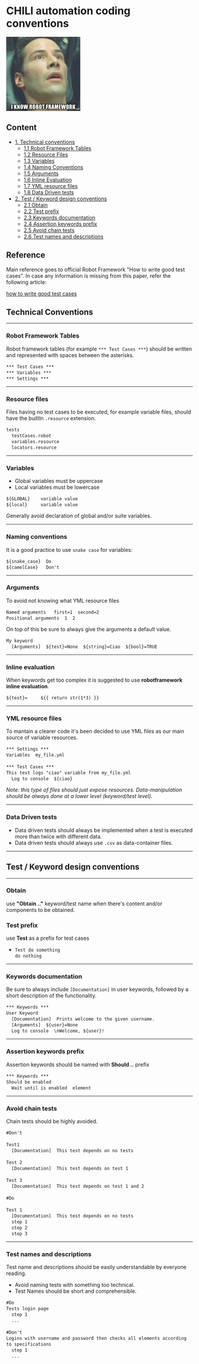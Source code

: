 # CHILI automation coding conventions

<img src="rf_neo.png" alt="drawing" width="200"/>

## Content
* [1. Technical conventions](#technical-conventions)
  - [1.1 Robot Framework Tables](###robot-framework-tables)
  - [1.2 Resource Files](###resource-files)
  - [1.3 Variables](###variables)
  - [1.4 Naming Conventions](###naming-conventions)
  - [1.5 Arguments](###arguments)
  - [1.6 Inline Evaluation](###inline-evaluation)
  - [1.7 YML resource files](###yml-resource-files)
  - [1.8 Data Driven tests](###data-driven-tests)
* [2. Test / Keyword design conventions](##test-/-keyword-design-conventions)
  - [2.1 Obtain](###obtain)
  - [2.2 Test prefix](###test-prefix)
  - [2.3 Keywords documentation](###keywords-documentation)
  - [2.4 Assertion keywords prefix](###assertion-keywords-prefix)
  - [2.5 Avoid chain tests](###avoid-chain-tests)
  - [2.6 Test names and descriptions](###test-names-and-descriptions)

## Reference

Main reference goes to official Robot Framework "How to write good test cases". In case any information is missing from this paper, refer the following article:

[how to write good test cases](https://github.com/robotframework/HowToWriteGoodTestCases/blob/master/HowToWriteGoodTestCases.rst)


## Technical Conventions
---
### Robot Framework Tables

Robot framework tables (for example `*** Test Cases ***`) should be written and represented with spaces between the asterisks.

```robotframework
*** Test Cases ***
*** Variables ***
*** Settings ***
```
---
### Resource files

Files having no test cases to be executed, for example variable files, should have the builtIn `.resource` extension.

```robotframework
tests
  testCases.robot
  variables.resource
  locators.resource
```
---
### Variables

* Global variables must be uppercase
* Local variables must be lowercase

```robotframework
${GLOBAL}    variable value
${local}     variable value
```

Generally avoid declaration of global and/or suite variables.

---

### Naming conventions

It is a good practice to use `snake case` for variables:

```robotframework
${snake_case}  Do
${camelCase}   Don't
```

---

### Arguments

To avoid not knowing what YML resource files
```robotframework
Named arguments   first=1  second=2
Positional arguments  1  2
```

On top of this be sure to always give the arguments a default value.

```robotframework
My keyword
  [Arguments]  ${test}=None  ${string}=Ciao  ${bool}=TRUE
```

---

### Inline evaluation

When keywords get too complex it is suggested to use **robotframework inline evaluation**.

```robotframework
${test}=     ${{ return str(1*3) }}
```

---

### YML resource files

To mantain a clearer code it's been decided to use YML files as our main source of variable resources.

```robotframework
*** Settings ***
Variables  my_file.yml

*** Test Cases ***
This test logs "ciao" variable from my_file.yml
  Log to console  ${ciao}
```

_Note: this type of files should just expose resources. Data-manipulation should be always done at a lower level (keyword/test level)._

---

### Data Driven tests

* Data driven tests should always be implemented when a test is executed more than twice with different data.
* Data driven tests should always use `.csv` as data-container files.

---

## Test / Keyword design conventions

---

### Obtain

use **"Obtain .."** keyword/test name when there's content and/or components to be obtained.

### Test prefix

use **Test** as a prefix for test cases
  - ```robotframework
    Test do something
    do nothing
    ```

---

### Keywords documentation

Be sure to always include `[Documentation]` in user keywords, followed by a short description of the functionality.

```robotframework
*** Keywords ***
User Keyword
  [Documentation]  Prints welcome to the given username.
  [Arguments]  ${user}=None
  Log to console  \nWelcome, ${user}!
```

---

### Assertion keywords prefix

Assertion keywords should be named with **Should ..** prefix

```robotframework
*** Keywords ***
Should be enabled
  Wait until is enabled  element
```

---

### Avoid chain tests

Chain tests should be highly avoided.

```robotframework
#Don't

Test1
  [Documentation]  This test depends on no tests

Test 2
  [Documentation]  This test depends on test 1

Test 3
  [Documentation]  This test depends on test 1 and 2

#Do

Test 1
  [Documentation]  This test depends on no tests
  step 1
  step 2
  step 3
```

---

### Test names and descriptions

Test name and descriptions should be easily understandable by everyone reading.

* Avoid naming tests with something too technical.
* Test Names should be short and comprehensible.

```robotframework
#Do
Tests login page
  step 1
  ...

#Don't
Logins with username and password then checks all elements according to specifications
  step 1
  ...
```
